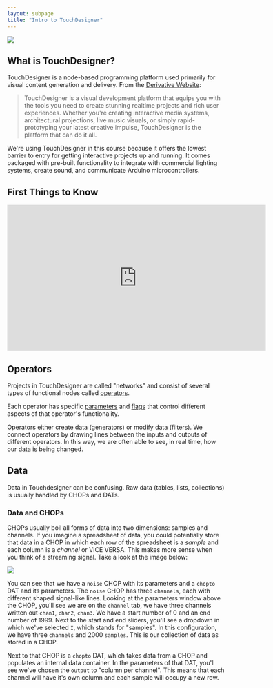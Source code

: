 ```yaml
---
layout: subpage
title: "Intro to TouchDesigner"
---
```


<img 
src="{{site.baseurl}}/assets/touchdesigner.png" 
style="max-width: 600px;" 
/>

## What is TouchDesigner?

TouchDesigner is a node-based programming platform used primarily for visual content generation and delivery. From the [Derivative Website](https://www.derivative.ca/):

> TouchDesigner is a visual development platform that equips you with the tools you need to create stunning realtime projects and rich user experiences. Whether you're creating interactive media systems, architectural projections, live music visuals, or simply rapid-prototyping your latest creative impulse, TouchDesigner is the platform that can do it all.

We're using TouchDesigner in this course because it offers the lowest barrier to entry for getting interactive projects up and running. It comes packaged with pre-built functionality to integrate with commercial lighting systems, create sound, and communicate Arduino microcontrollers.

## First Things to Know

<iframe src="https://player.vimeo.com/video/160552892?color=fffffff&title=0&byline=0&portrait=0" width="600" height="338" frameborder="0" webkitallowfullscreen mozallowfullscreen allowfullscreen></iframe>

## Operators

Projects in TouchDesigner are called "networks" and consist of several types of functional nodes called [operators](https://docs.derivative.ca/index.php?title=Operator).

Each operator has specific [parameters](https://docs.derivative.ca/Parameter) and [flags](https://docs.derivative.ca/Flag) that control different aspects of that operator's functionality.

Operators either create data (generators) or modify data (filters). We connect operators by drawing lines between the inputs and outputs of different operators. In this way, we are often able to see, in real time, how our data is being changed.

## Data

Data in Touchdesigner can be confusing. Raw data (tables, lists, collections) is usually handled by CHOPs and DATs.

### Data and CHOPs

CHOPs usually boil all forms of data into two dimensions: samples and channels. If you imagine a spreadsheet of data, you could potentially store that data in a CHOP in which each row of the spreadsheet is a _sample_ and each column is a _channel_ or VICE VERSA. This makes more sense when you think of a streaming signal. Take a look at the image below:

<img
src="{{site.baseurl}}/assets/td_data.png"
style="max-width: 600px;"
/>

You can see that we have a `noise` CHOP with its parameters and a `chopto` DAT and its parameters. The `noise` CHOP has three `channels`, each with different shaped signal-like lines. Looking at the parameters window above the CHOP, you'll see we are on the `channel` tab, we have three channels written out `chan1`, `chan2`, `chan3`. We have a start number of 0 and an end number of 1999. Next to the start and end sliders, you'll see a dropdown in which we've selected `I`, which stands for "samples". In this configuration, we have three `channels` and 2000 `samples`. This is our collection of data as stored in a CHOP.

Next to that CHOP is a `chopto` DAT, which takes data from a CHOP and populates an internal data container. In the parameters of that DAT, you'll see we've chosen the `output` to "column per channel". This means that each channel will have it's own column and each sample will occupy a new row.
